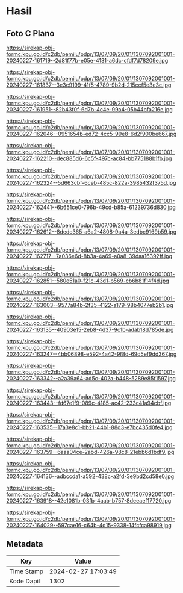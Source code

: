 # Hasil

## Foto C Plano

https://sirekap-obj-formc.kpu.go.id/c2db/pemilu/pdpr/13/07/09/20/01/1307092001001-20240227-161719--2d81f77b-e05e-4131-a6dc-cfdf7d78209e.jpg

https://sirekap-obj-formc.kpu.go.id/c2db/pemilu/pdpr/13/07/09/20/01/1307092001001-20240227-161837--3e3c9199-41f5-4789-9b2d-215ccf5e3e3c.jpg

https://sirekap-obj-formc.kpu.go.id/c2db/pemilu/pdpr/13/07/09/20/01/1307092001001-20240227-161951--82b43f0f-6d7b-4c4e-99a4-05b44bfa216e.jpg

https://sirekap-obj-formc.kpu.go.id/c2db/pemilu/pdpr/13/07/09/20/01/1307092001001-20240227-162046--0951654b-ed72-4cc5-99e8-6d2f900be667.jpg

https://sirekap-obj-formc.kpu.go.id/c2db/pemilu/pdpr/13/07/09/20/01/1307092001001-20240227-162210--dec885d6-6c5f-497c-ac84-bb775188b1fb.jpg

https://sirekap-obj-formc.kpu.go.id/c2db/pemilu/pdpr/13/07/09/20/01/1307092001001-20240227-162324--5d663cbf-6ceb-485c-822a-3985432f375d.jpg

https://sirekap-obj-formc.kpu.go.id/c2db/pemilu/pdpr/13/07/09/20/01/1307092001001-20240227-162441--6b651ce0-796b-49cd-b85a-61239736d830.jpg

https://sirekap-obj-formc.kpu.go.id/c2db/pemilu/pdpr/13/07/09/20/01/1307092001001-20240227-162612--8dedc365-a6a2-4808-9a4a-3edbc9169b59.jpg

https://sirekap-obj-formc.kpu.go.id/c2db/pemilu/pdpr/13/07/09/20/01/1307092001001-20240227-162717--7a036e6d-8b3a-4a69-a0a8-39daa16392ff.jpg

https://sirekap-obj-formc.kpu.go.id/c2db/pemilu/pdpr/13/07/09/20/01/1307092001001-20240227-162851--580e51a0-f21c-43d1-b569-cb6b81f14f4d.jpg

https://sirekap-obj-formc.kpu.go.id/c2db/pemilu/pdpr/13/07/09/20/01/1307092001001-20240227-163003--9577a84b-2f35-4122-a179-98b4077eb2b1.jpg

https://sirekap-obj-formc.kpu.go.id/c2db/pemilu/pdpr/13/07/09/20/01/1307092001001-20240227-163135--40903e15-2eb8-4d37-9c1b-adab18d785de.jpg

https://sirekap-obj-formc.kpu.go.id/c2db/pemilu/pdpr/13/07/09/20/01/1307092001001-20240227-163247--4bb06898-e592-4a42-9f8d-69d5ef9dd367.jpg

https://sirekap-obj-formc.kpu.go.id/c2db/pemilu/pdpr/13/07/09/20/01/1307092001001-20240227-163342--a2a39a64-ad5c-402a-b448-5289e85f1597.jpg

https://sirekap-obj-formc.kpu.go.id/c2db/pemilu/pdpr/13/07/09/20/01/1307092001001-20240227-163443--fd67e1f9-089c-4185-ac42-233c41a94cbf.jpg

https://sirekap-obj-formc.kpu.go.id/c2db/pemilu/pdpr/13/07/09/20/01/1307092001001-20240227-163535--17a3e8c1-bb21-44b1-88d3-e7bc435d0fe4.jpg

https://sirekap-obj-formc.kpu.go.id/c2db/pemilu/pdpr/13/07/09/20/01/1307092001001-20240227-163759--6aaa04ce-2abd-426a-98c8-21ebb6d1bdf9.jpg

https://sirekap-obj-formc.kpu.go.id/c2db/pemilu/pdpr/13/07/09/20/01/1307092001001-20240227-164136--adbccda1-a592-438c-a2fd-3e9bd2cd58e0.jpg

https://sirekap-obj-formc.kpu.go.id/c2db/pemilu/pdpr/13/07/09/20/01/1307092001001-20240227-163918--42e1081b-03fb-4aab-b757-8deeaef17720.jpg

https://sirekap-obj-formc.kpu.go.id/c2db/pemilu/pdpr/13/07/09/20/01/1307092001001-20240227-164029--597cae16-c64b-4d15-9338-14fcfca98919.jpg


## Metadata

| Key        | Value               |
| ---------- | ------------------- |
| Time Stamp | 2024-02-27 17:03:49 |
| Kode Dapil | 1302                |



